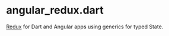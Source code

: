 # angular_redux.dart

[Redux](http://redux.js.org/) for Dart and Angular apps using generics for typed State. 
